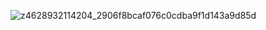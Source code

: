 ![z4628932114204_2906f8bcaf076c0cdba9f1d143a9d85d](https://github.com/user-attachments/assets/f5fa34bc-e20b-4850-b9df-9147b1437f73)
